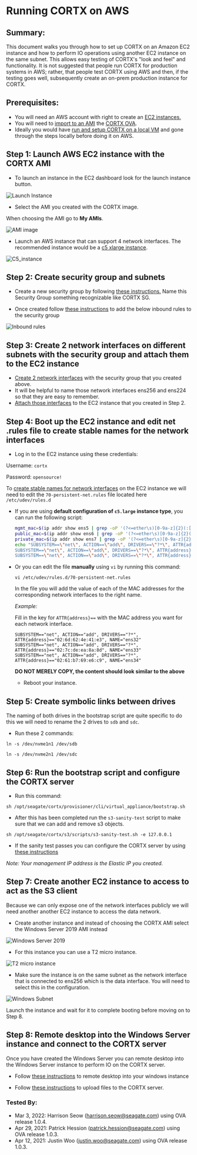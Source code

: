 # Running CORTX on AWS


Summary:
----
This document walks you through how to set up CORTX on an Amazon EC2 instance and how to perform IO operations using another EC2 instance on the same subnet.  This allows easy testing of CORTX's "look and feel" and functionality. It is not suggested that people run CORTX for production systems in AWS; rather, that people test CORTX using AWS and then, if the testing goes well, subsequently create an on-prem production instance for CORTX.

Prerequisites:
-------

- You will need an AWS account with right to create an [EC2 instances.](https://aws.amazon.com/ec2/?ec2-whats-new.sort-by=item.additionalFields.postDateTime&ec2-whats-new.sort-order=desc)
- You will need to [import to an AMI](https://docs.aws.amazon.com/vm-import/latest/userguide/vmimport-image-import.html) the [CORTX OVA](https://github.com/Seagate/cortx/releases/download/cortx-ova-1.0.4-632/cortx-ova-1.0.4.ova).
- Ideally you would have [run and setup CORTX on a local VM](https://github.com/Seagate/cortx/blob/main/doc/ova/1.0.4/CORTX_on_Open_Virtual_Appliance.rst) and gone through the steps locally before doing it on AWS.


Step 1: Launch AWS EC2 instance with the CORTX AMI
--------

- To launch an instance in the EC2 dashboard look for the launch instance button.

![Launch Instance](images/launchInstance.png)

- Select the AMI you created with the CORTX image.

When choosing the AMI go to **My AMIs**.

![AMI image](images/SelectAMI.png)

- Launch an AWS instance that can support 4 network interfaces. The recommended instance would be a [c5 xlarge instance](https://aws.amazon.com/ec2/instance-types/c5/).

![C5_instance](images/EC2instanceType.png)

Step 2: Create security group and subnets
------
- Create a new security group by following [these instructions.](https://docs.aws.amazon.com/vpc/latest/userguide/VPC_SecurityGroups.html#CreatingSecurityGroups) Name this Security Group something recognizable like CORTX SG.

- Once created follow [these instructions](https://docs.aws.amazon.com/vpc/latest/userguide/VPC_SecurityGroups.html#working-with-security-group-rules) to add the below inbound rules to the security group

![Inbound rules](images/securityGroups.png)

Step 3: Create 2 network interfaces on different subnets with the security group and attach them to the EC2 instance
----

- [Create 2 network interfaces](https://docs.aws.amazon.com/AWSEC2/latest/UserGuide/using-eni.html#create_eni) with the security group that you created above.
- It will be helpful to name those network interfaces ens256 and ens224 so that they are easy to remember.
- [Attach those interfaces](https://docs.aws.amazon.com/AWSEC2/latest/UserGuide/using-eni.html#attach_eni) to the EC2 instance that you created in Step 2.

Step 4: Boot up the EC2 instance and edit net .rules file to create stable names for the network interfaces
---------------

 - Log in to the EC2 instance using these credentials:

 Username: `cortx`

 Password: `opensource!`

 To [create stable names for network interfaces](https://www.linuxfromscratch.org/lfs/view/9.0/chapter07/network.html) on the EC2 instance we will need to edit the `70-persistent-net.rules` file located here `/etc/udev/rules.d`

- If you are using **default configuration of `c5.large` instance type**, you can run the following script:
   ```sh
   mgmt_mac=$(ip addr show ens5 | grep -oP '(?<=ether\s)[0-9a-z]{2}(:[0-9a-z]{2}){5}')
   public_mac=$(ip addr show ens6 | grep -oP '(?<=ether\s)[0-9a-z]{2}(:[0-9a-z]{2}){5}')
   private_mac=$(ip addr show ens7 | grep -oP '(?<=ether\s)[0-9a-z]{2}(:[0-9a-z]{2}){5}')
   echo "SUBSYSTEM==\"net\", ACTION==\"add\", DRIVERS==\"?*\", ATTR{address}==\"$mgmt_mac\", NAME=\"ens32\"
   SUBSYSTEM==\"net\", ACTION==\"add\", DRIVERS==\"?*\", ATTR{address}==\"$public_mac\", NAME=\"ens33\"
   SUBSYSTEM==\"net\", ACTION==\"add\", DRIVERS==\"?*\", ATTR{address}==\"$private_mac\", NAME=\"ens34\"" > /etc/udev/rules.d/70-persistent-net.rules
   ```

 - Or you can edit the file **manually** using `vi` by running this command:

   `vi /etc/udev/rules.d/70-persistent-net.rules`

   In the file you will add the value of each of the MAC addresses for the corresponding network interfaces to the right name.


   *Example:*

   Fill in the key for `ATTR{address}==` with the MAC address you want for each network interface.
   ```
   SUBSYSTEM=="net", ACTION=="add", DRIVERS=="?*", ATTR{address}=="02:6d:62:4e:41:e3", NAME="ens32"
   SUBSYSTEM=="net", ACTION=="add", DRIVERS=="?*", ATTR{address}=="02:7c:de:ea:8a:8d", NAME="ens33"
   SUBSYSTEM=="net", ACTION=="add", DRIVERS=="?*", ATTR{address}=="02:61:b7:69:e6:c9", NAME="ens34"
   ```
   **DO NOT MERELY COPY, the content should look similar to the above**

   - Reboot your instance.

Step 5: Create symbolic links between drives
-------
The naming of both drives in the bootstrap script are quite specific to do this we will need to rename the 2 drives to `sdb` and `sdc`.

- Run these 2 commands:

```ln -s /dev/nvme1n1 /dev/sdb```

```ln -s /dev/nvme2n1 /dev/sdc```

Step 6: Run the bootstrap script and configure the CORTX server
--------

- Run this command:

`sh /opt/seagate/cortx/provisioner/cli/virtual_appliance/bootstrap.sh`

- After this has been completed run the `s3-sanity-test` script to make sure that we can add and remove s3 objects.

`sh /opt/seagate/cortx/s3/scripts/s3-sanity-test.sh -e 127.0.0.1`

- If the sanity test passes you can configure the CORTX server by using [these instructions](https://github.com/Seagate/cortx/blob/main/doc/Preboarding_and_Onboarding.rst)

*Note: Your management IP address is the Elastic IP you created.*

Step 7: Create another EC2 instance to access to act as the S3 client
-------

Because we can only expose one of the network interfaces publicly we will need another another EC2 instance to access the data network.

- Create another instance and instead of choosing the CORTX AMI select the Windows Server 2019 AMI instead

![Windows Server 2019](images/EC2instanceWindowsServer2019.png)

- For this instance you can use a T2 micro instance.

![T2 micro instance](images/t2microInstance.png)

- Make sure the instance is on the same subnet as the network interface that is connected to ens256 which is the data interface. You will need to select this in the configuration.

![Windows Subnet](images/WindowsSubnet.png)

Launch the instance and wait for it to complete booting before moving on to Step 8.


Step 8: Remote desktop into the Windows Server instance and connect to the CORTX server
-------

Once you have created the Windows Server you can remote desktop into the Windows Server instance to perform IO on the CORTX server.

- Follow [these instructions](https://docs.aws.amazon.com/AWSEC2/latest/WindowsGuide/connecting_to_windows_instance.html#connect-rdp) to remote desktop into your windows instance

- Follow  [these instructions](https://github.com/Seagate/cortx/blob/main/doc/testing_io.rst) to upload files to the CORTX server.

### Tested By:

- Mar 3, 2022: Harrison Seow (harrison.seow@seagate.com) using OVA release 1.0.4.
- Apr 29, 2021: Patrick Hession (patrick.hession@seagate.com) using OVA release 1.0.3.
- Apr 12, 2021: Justin Woo (justin.woo@seagate.com) using OVA release 1.0.3.

